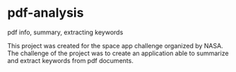 # pdf-analysis
pdf info, summary, extracting keywords

This project was created for the space app challenge organized by NASA. The challenge of the project was to create an application able to summarize and extract keywords from pdf documents.
